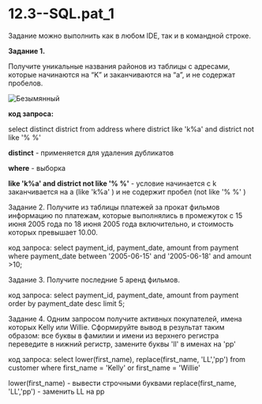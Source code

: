 # 12.3--SQL.pat_1

Задание можно выполнить как в любом IDE, так и в командной строке.

**Задание 1.**

Получите уникальные названия районов из таблицы с адресами, которые начинаются на “K” и заканчиваются на “a”, и не содержат пробелов.

![Безымянный](https://user-images.githubusercontent.com/100844122/201615855-24e67b3d-ccb5-446e-b42a-96866f19f50c.png)

**код запроса:**

select distinct district from address 
where district like 'k%a' and district not like  '% %'
 
**distinct** - применяется для удаления дубликатов

**where** - выборка

**like 'k%a' and district not like  '% %'** - условие начинается с k заканчивается на a (like 'k%a' ) и не содержит пробел  (not like  '% %' )




Задание 2.
Получите из таблицы платежей за прокат фильмов информацию по платежам, которые выполнялись в промежуток с 15 июня 2005 года по 18 июня 2005 года включительно, и стоимость которых превышает 10.00.

 
код запроса:
select payment_id, payment_date, amount  from payment
where payment_date between '2005-06-15' and '2005-06-18' and amount >10;
 
Задание 3.
Получите последние 5 аренд фильмов.

код запроса:
select payment_id, payment_date, amount  from payment
order by payment_date desc limit 5;
 
Задание 4.
Одним запросом получите активных покупателей, имена которых Kelly или Willie.
Сформируйте вывод в результат таким образом:
все буквы в фамилии и имени из верхнего регистра переведите в нижний регистр,
замените буквы 'll' в именах на 'pp'



код запроса:
select lower(first_name), replace(first_name, 'LL','pp') from customer
where first_name = 'Kelly' or first_name = 'Willie'


lower(first_name) - вывести строчными буквами 
replace(first_name, 'LL','pp') - заменить LL на pp



